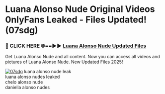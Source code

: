 # Luana Alonso Nude Original Videos 0nlyFans Leaked - Files Updated! (07sdg)

<h3>🔴 CLICK HERE 🌐==►► <a href="https://tinyurl.com/5h6xmrr3" rel="nofollow">Luana Alonso Nude Updated Files</a></h3>

Get Luana Alonso Nude and all content. Now you can access all videos and pictures of Luana Alonso Nude. New Updated Files 2025!

[![07sdg](https://i.imgur.com/KVD873Z.gif)](https://tinyurl.com/5h6xmrr3)
luana alonso nude leak<br>
luana alonso nudes leaked<br>
chelo alonso nude<br>
daniella alonso nudes
